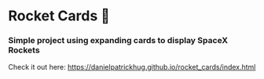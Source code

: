 # Rocket Cards :rocket:
### Simple project using expanding cards to display SpaceX Rockets
Check it out here: https://danielpatrickhug.github.io/rocket_cards/index.html
